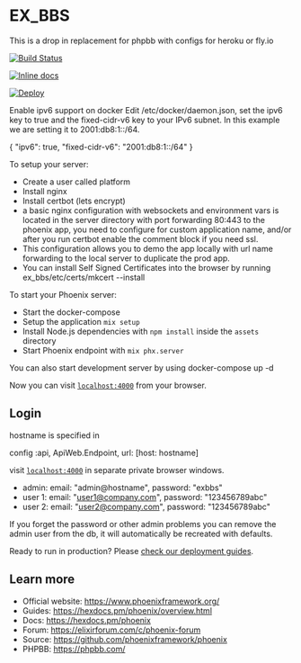 # EX_BBS

This is a drop in replacement for phpbb with configs for heroku or fly.io

[![Build Status](https://travis-ci.com/mithereal/ex_bbs.svg?branch=master)](https://travis-ci.com/mithereal/ex_bbs)

[![Inline docs](http://inch-ci.org/github/mithereal/ex_bbs.svg)](http://inch-ci.org/github/mithereal/ex_bbs)

[![Deploy](https://www.herokucdn.com/deploy/button.svg)](https://heroku.com/deploy)

Enable ipv6 support on docker
Edit /etc/docker/daemon.json, set the ipv6 key to true and the fixed-cidr-v6 key to your IPv6 subnet. In this example we are setting it to 2001:db8:1::/64.

{
"ipv6": true,
"fixed-cidr-v6": "2001:db8:1::/64"
}

To setup your server:

  * Create a user called platform
  * Install nginx
  * Install certbot (lets encrypt)
  * a basic nginx configuration with websockets and environment vars is located in the server directory with port forwarding 80:443 to the phoenix app, you need to configure for custom application name, and/or after you run certbot enable the comment block if you need ssl.
  * This configuration allows you to demo the app locally with url name forwarding to the local server to duplicate the prod app.
  * You can install Self Signed Certificates into the browser by running
    ex_bbs/etc/certs/mkcert --install
  
  
To start your Phoenix server:
  * Start the docker-compose
  * Setup the application `mix setup`
  * Install Node.js dependencies with `npm install` inside the `assets` directory
  * Start Phoenix endpoint with `mix phx.server`

You can also start development server by using docker-compose up -d 

Now you can visit [`localhost:4000`](http://localhost:4000) from your browser.

## Login
hostname is specified in 

config :api, ApiWeb.Endpoint,
url: [host: hostname]

 visit [`localhost:4000`](http://localhost:4000/login) in separate private  browser windows.
 - admin:  email: "admin@hostname", password: "exbbs"
 - user 1:  email: "user1@company.com", password: "123456789abc"
 - user 2:  email: "user2@company.com", password: "123456789abc"

If you forget the password or other admin problems you can remove the admin user from the db, it will automatically be recreated with defaults.

Ready to run in production? Please [check our deployment guides](https://hexdocs.pm/phoenix/deployment.html).

## Learn more

  * Official website: https://www.phoenixframework.org/
  * Guides: https://hexdocs.pm/phoenix/overview.html
  * Docs: https://hexdocs.pm/phoenix
  * Forum: https://elixirforum.com/c/phoenix-forum
  * Source: https://github.com/phoenixframework/phoenix
  * PHPBB: https://phpbb.com/
